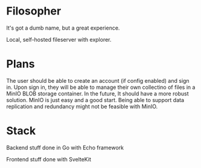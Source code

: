 # Filosopher

It's got a dumb name, but a great experience.

Local, self-hosted fileserver with explorer.

# Plans

The user should be able to create an account (if config enabled) and sign in. Upon sign in, they will be able to manage their own collectino of files in a MinIO BLOB storage container. In the future, It should have a more robust solution. MinIO is just easy and a good start. Being able to support data replication and redundancy might not be feasible with MinIO.

# Stack

Backend stuff done in Go with Echo framework

Frontend stuff done with SvelteKit
